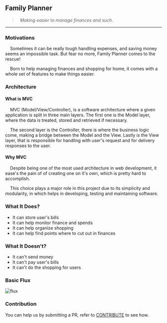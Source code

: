 ## Family Planner
> &nbsp; _Making easier to manage finances and such_.

---

### Motivations

&nbsp;&nbsp;&nbsp;&nbsp;Sometimes it can be really tough handling expenses, and saving money seems an impossible task. But fear no more, Family Planner comes to the rescue!

&nbsp;&nbsp;&nbsp;&nbsp;Born to help managing finances and shopping for home, it comes with a whole set of features to make things easier.

### Architecture

#### What is MVC
&nbsp;&nbsp;&nbsp;&nbsp;MVC (Model/View/Controller), is a software architecture where a given application is split in three main layers. The first one is the Model layer, where the data is treated, stored and retrieved if necessary.

&nbsp;&nbsp;&nbsp;&nbsp;The second layer is the Controller, there is where the business logic come, making a bridge between the Model and the View. Lastly is the View layer, that is responsible for handling with user's request and for delivery responses to the user.

#### Why MVC
&nbsp;&nbsp;&nbsp;&nbsp;Despite being one of the most used architecture in web development, it ease's the pain of of creating one on it's own, which is pretty hard to accomplish.

&nbsp;&nbsp;&nbsp;&nbsp;This choice plays a major role in this project due to its simplicity and modularity, in which helps in developing, testing and maintaining software.

### What It Does?

* It can store user's bills
* It can help monitor finance and spends
* It can help organize shopping
* It can help find points where to cut out in finances

### What It Doesn't?

* It can't send money
* It can't pay user's bills
* It can't do the shopping for users

### Basic Flux

![flux](https://github.com/user-attachments/assets/1ed37f12-daf1-422a-81be-f3d50033af8b)

### Contribution

You can help us by submitting a PR, refer to [CONTRIBUTE](./CONTRIBUTE) to see how.

<!-- 2024 - salomov95 | All rights reserved. -->
